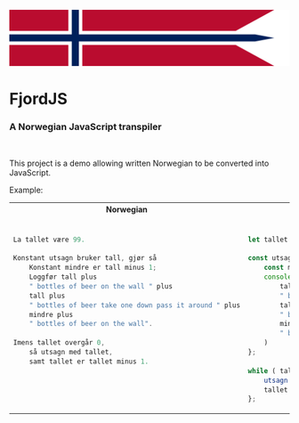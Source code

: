 <p>
    <img src="assets/banner.webp" alt="FjordJS">
</p>

# FjordJS

### A Norwegian JavaScript transpiler

<br/>

This project is a demo allowing written Norwegian to be converted into JavaScript.

Example:

<table>
<tr>
<th>Norwegian</th>
<th>JavaScript</th>
</tr>
<tr>
<td>
 
```go

La tallet være 99.

Konstant utsagn bruker tall, gjør så 
    Konstant mindre er tall minus 1; 
    Loggfør tall plus
    " bottles of beer on the wall " plus
    tall plus
    " bottles of beer take one down pass it around " plus
    mindre plus
    " bottles of beer on the wall".

Imens tallet overgår 0, 
    så utsagn med tallet,
    samt tallet er tallet minus 1.






````

</td>
<td>

```js

let tallet = 99 ;

const utsagn  = ( tall ) => {
    const mindre = tall - 1;
    console.log(
        tall +
        " bottles of beer on the wall " +
        tall +
        " bottles of beer take one down pass it around " +
        mindre +
        " bottles of beer on the wall"
    )
};

while ( tallet > 0 ) {
    utsagn ( tallet );
    tallet = tallet - 1;
};
````

</td>
</tr>
</table>
